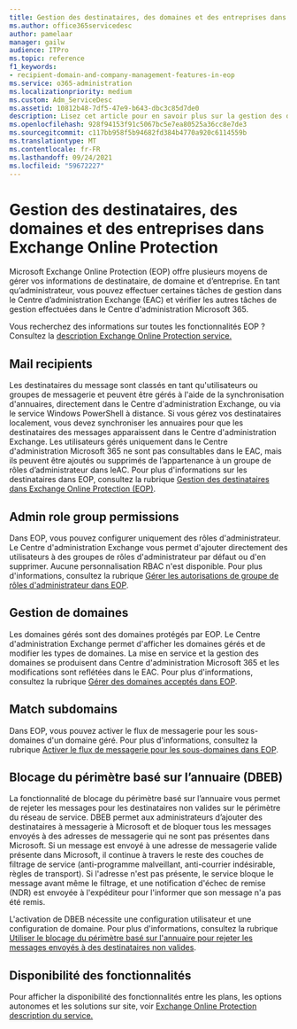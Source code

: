 ```yaml
---
title: Gestion des destinataires, des domaines et des entreprises dans Exchange Online Protection
ms.author: office365servicedesc
author: pamelaar
manager: gailw
audience: ITPro
ms.topic: reference
f1_keywords:
- recipient-domain-and-company-management-features-in-eop
ms.service: o365-administration
ms.localizationpriority: medium
ms.custom: Adm_ServiceDesc
ms.assetid: 10812b48-7df5-47e9-b643-dbc3c85d7de0
description: Lisez cet article pour en savoir plus sur la gestion des destinataires, des domaines et des entreprises dans Microsoft Exchange Online Protection des données (EOP).
ms.openlocfilehash: 928f94153f91c5067bc5e7ea80525a36cc8e7de3
ms.sourcegitcommit: c117bb958f5b94682fd384b4770a920c6114559b
ms.translationtype: MT
ms.contentlocale: fr-FR
ms.lasthandoff: 09/24/2021
ms.locfileid: "59672227"
---
```

# <a name="recipient-domain-and-company-management-in-exchange-online-protection"></a>Gestion des destinataires, des domaines et des entreprises dans Exchange Online Protection

Microsoft Exchange Online Protection (EOP) offre plusieurs moyens de gérer vos informations de destinataire, de domaine et d’entreprise. En tant qu’administrateur, vous pouvez effectuer certaines tâches de gestion dans le Centre d’administration Exchange (EAC) et vérifier les autres tâches de gestion effectuées dans le Centre d'administration Microsoft 365.
  
Vous recherchez des informations sur toutes les fonctionnalités EOP ? Consultez la [description Exchange Online Protection service.](exchange-online-protection-service-description.md)
  
## <a name="mail-recipients"></a>Mail recipients

Les destinataires du message sont classés en tant qu'utilisateurs ou groupes de messagerie et peuvent être gérés à l'aide de la synchronisation d'annuaires, directement dans le Centre d'administration Exchange, ou via le service Windows PowerShell à distance. Si vous gérez vos destinataires localement, vous devez synchroniser les annuaires pour que les destinataires des messages apparaissent dans le Centre d'administration Exchange. Les utilisateurs gérés uniquement dans le Centre d'administration Microsoft 365 ne sont pas consultables dans le EAC, mais ils peuvent être ajoutés ou supprimés de l’appartenance à un groupe de rôles d’administrateur dans leAC. Pour plus d'informations sur les destinataires dans EOP, consultez la rubrique [Gestion des destinataires dans Exchange Online Protection (EOP)](/microsoft-365/security/office-365-security/manage-recipients-in-eop).
  
## <a name="admin-role-group-permissions"></a>Admin role group permissions

Dans EOP, vous pouvez configurer uniquement des rôles d'administrateur. Le Centre d'administration Exchange vous permet d'ajouter directement des utilisateurs à des groupes de rôles d'administrateur par défaut ou d'en supprimer. Aucune personnalisation RBAC n'est disponible. Pour plus d'informations, consultez la rubrique [Gérer les autorisations de groupe de rôles d'administrateur dans EOP](/microsoft-365/security/office-365-security/manage-admin-role-group-permissions-in-eop).
  
## <a name="domain-management"></a>Gestion de domaines

Les domaines gérés sont des domaines protégés par EOP. Le Centre d'administration Exchange permet d'afficher les domaines gérés et de modifier les types de domaines. La mise en service et la gestion des domaines se produisent dans Centre d'administration Microsoft 365 et les modifications sont reflétées dans le EAC. Pour plus d'informations, consultez la rubrique [Gérer des domaines acceptés dans EOP](/microsoft-365/security/office-365-security/exchange-online-protection-overview).
  
## <a name="match-subdomains"></a>Match subdomains

Dans EOP, vous pouvez activer le flux de messagerie pour les sous-domaines d'un domaine géré. Pour plus d'informations, consultez la rubrique [Activer le flux de messagerie pour les sous-domaines dans EOP](/microsoft-365/security/office-365-security/mail-flow-in-eop). 
  
## <a name="directory-based-edge-blocking-dbeb"></a>Blocage du périmètre basé sur l’annuaire (DBEB)

La fonctionnalité de blocage du périmètre basé sur l’annuaire vous permet de rejeter les messages pour les destinataires non valides sur le périmètre du réseau de service. DBEB permet aux administrateurs d’ajouter des destinataires à messagerie à Microsoft et de bloquer tous les messages envoyés à des adresses de messagerie qui ne sont pas présentes dans Microsoft. Si un message est envoyé à une adresse de messagerie valide présente dans Microsoft, il continue à travers le reste des couches de filtrage de service (anti-programme malveillant, anti-courrier indésirable, règles de transport). Si l'adresse n'est pas présente, le service bloque le message avant même le filtrage, et une notification d'échec de remise (NDR) est envoyée à l'expéditeur pour l'informer que son message n'a pas été remis. 
  
L'activation de DBEB nécessite une configuration utilisateur et une configuration de domaine. Pour plus d'informations, consultez la rubrique [Utiliser le blocage du périmètre basé sur l'annuaire pour rejeter les messages envoyés à des destinataires non valides](/exchange/mail-flow-best-practices/use-directory-based-edge-blocking).
  
## <a name="feature-availability"></a>Disponibilité des fonctionnalités

Pour afficher la disponibilité des fonctionnalités entre les plans, les options autonomes et les solutions sur site, voir [Exchange Online Protection description du service.](exchange-online-protection-service-description.md)